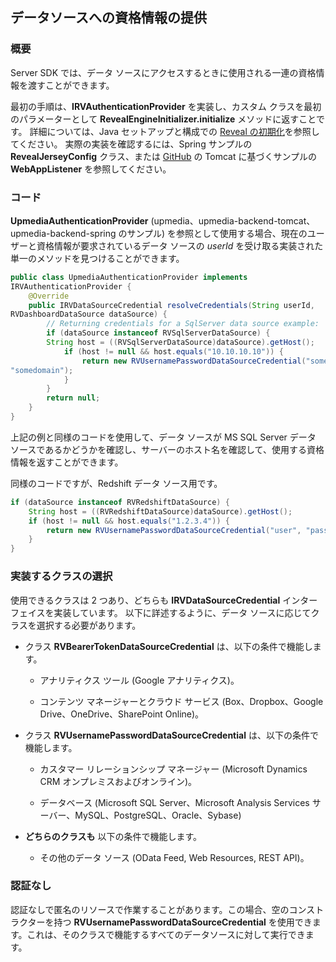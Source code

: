 ## データソースへの資格情報の提供

### 概要

Server SDK では、データ ソースにアクセスするときに使用される一連の資格情報を渡すことができます。

最初の手順は、__IRVAuthenticationProvider__ を実装し、カスタム クラスを最初のパラメーターとして __RevealEngineInitializer.initialize__ メソッドに返すことです。
詳細については、Java セットアップと構成での [Reveal の初期化](https://help.revealbi.io/en/developer/java-sdk/setup-configuration.html#step-3---initializing-reveal)を参照してください。
実際の実装を確認するには、Spring サンプルの __RevealJerseyConfig__ クラス、または [GitHub](https://github.com/RevealBi/sdk-samples-java) の Tomcat に基づくサンプルの __WebAppListener__ を参照してください。

### コード

__UpmediaAuthenticationProvider__ (upmedia、upmedia-backend-tomcat、upmedia-backend-spring のサンプル) を参照として使用する場合、現在のユーザーと資格情報が要求されているデータ ソースの _userId_ を受け取る実装された単一のメソッドを見つけることができます。 

``` java
public class UpmediaAuthenticationProvider implements
IRVAuthenticationProvider {
    @Override
    public IRVDataSourceCredential resolveCredentials(String userId,
RVDashboardDataSource dataSource) {
        // Returning credentials for a SqlServer data source example:
        if (dataSource instanceof RVSqlServerDataSource) {
        String host = ((RVSqlServerDataSource)dataSource).getHost();
            if (host != null && host.equals("10.10.10.10")) {
                return new RVUsernamePasswordDataSourceCredential("someuser", "somesecret",
"somedomain");
            }
        }
        return null;
    }
}
```

上記の例と同様のコードを使用して、データ ソースが MS SQL Server データ ソースであるかどうかを確認し、サーバーのホスト名を確認して、使用する資格情報を返すことができます。

同様のコードですが、Redshift データ ソース用です。

```java
if (dataSource instanceof RVRedshiftDataSource) {
    String host = ((RVRedshiftDataSource)dataSource).getHost();
    if (host != null && host.equals("1.2.3.4")) {
        return new RVUsernamePasswordDataSourceCredential("user", "password");
    }
}
```

### 実装するクラスの選択

使用できるクラスは 2 つあり、どちらも __IRVDataSourceCredential__ インターフェイスを実装しています。
以下に詳述するように、データ ソースに応じてクラスを選択する必要があります。

  - クラス __RVBearerTokenDataSourceCredential__ は、以下の条件で機能します。

      - アナリティクス ツール (Google アナリティクス)。

      - コンテンツ マネージャーとクラウド サービス (Box、Dropbox、Google Drive、OneDrive、SharePoint Online)。
        

  - クラス __RVUsernamePasswordDataSourceCredential__ は、以下の条件で機能します。

      - カスタマー リレーションシップ マネージャー (Microsoft Dynamics CRM オンプレミスおよびオンライン)。
        

      - データベース (Microsoft SQL Server、Microsoft Analysis Services サーバー、MySQL、PostgreSQL、Oracle、Sybase)
        

  - **どちらのクラスも** 以下の条件で機能します。

      - その他のデータ ソース (OData Feed, Web Resources, REST API)。

### 認証なし

認証なしで匿名のリソースで作業することがあります。この場合、空のコンストラクターを持つ __RVUsernamePasswordDataSourceCredential__ を使用できます。これは、そのクラスで機能するすべてのデータソースに対して実行できます。
